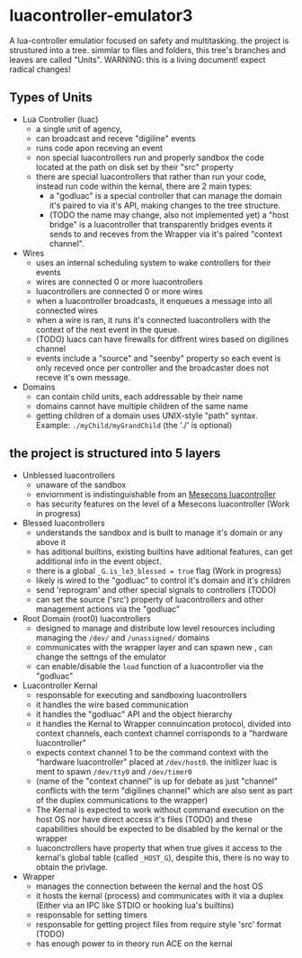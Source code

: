 # luacontroller-emulator3
A lua-controller emulatior focused on safety and multitasking. 
the project is strustured into a tree. simmlar to files and folders, this tree's branches and leaves are called "Units".
WARNING: this is a living document! expect radical changes!

## Types of Units
- Lua Controller (luac)
  - a single unit of agency,
  - can broadcast and receve "digiline" events
  - runs code apon receving an event
  - non special luacontrollers run and properly sandbox the code located at the path on disk set by their "src" property
  - there are special luacontrollers that rather than run your code, instead run code within the kernal, there are 2 main types:
    - a "godluac" is a special controller that can manage the domain it's paired to via it's API, making changes to the tree structure.
    - (TODO the name may change, also not implemented yet) a "host bridge" is a luacontroller that transparently bridges
      events it sends to and receves from the Wrapper via it's paired "context channel".
- Wires
  - uses an internal scheduling system to wake controllers for their events
  - wires are connected 0 or more luacontrollers
  - luacontrollers are connected 0 or more wires
  - when a luacontroller broadcasts, it enqueues a message into all connected wires
  - when a wire is ran, it runs it's connected luacontrollers with the context of the next event in the queue.
  - (TODO) luacs can have firewalls for diffrent wires based on digilines channel
  - events include a "source" and "seenby" property so each event is only receved once per controller and the broadcaster does not receve it's own message.
- Domains
  - can contain child units, each addressable by their name
  - domains cannot have multiple children of the same name
  - getting children of a domain uses UNIX-style "path" syntax. Example: `./myChild/myGrandChild` (the './' is optional)

## the project is structured into 5 layers
- Unblessed luacontrollers
  -  unaware of the sandbox
  -  enviornment is indistinguishable from an [Mesecons luacontroller](https://mesecons.net/luacontroller/)
  -  has security features on the level of a Mesecons luacontroller (Work in progress)
- Blessed luacontrollers
  - understands the sandbox and is built to manage it's domain or any above it
  - has aditional builtins, existing builtins have aditional features, can get additional info in the event object.
  - there is a global `_G.is_le3_blessed = true` flag (Work in progress)
  - likely is wired to the "godluac" to control it's domain and it's children
  - send 'reprogram' and other special signals to controllers (TODO)
  - can set the source ('src') property of luacontrollers and other management actions via the "godluac"
- Root Domain (root0) luacontrollers
  - designed to manage and distribute low level resources including managing the `/dev/` and `/unassigned/` domains
  - communicates with the wrapper layer and can spawn new , can change the settngs of the emulator
  - can enable/disable the `load` function of a luacontroller via the "godluac"
- Luacontroller Kernal
  - responsable for executing and sandboxing luacontrollers
  - it handles the wire based communication
  - it handles the "godluac" API and the object hierarchy
  - it handles the Kernal to Wrapper connuincation protocol, divided into context channels, each context channel corrisponds to a "hardware luacontroller"
  - expects context channel 1 to be the command context with the "hardware luacontroller" placed at `/dev/host0`. the initlizer luac is ment to spawn `/dev/tty0` and `/dev/timer0`
  - (name of the "context channel" is up for debate as just "channel" conflicts with the term "digilines channel" which are also sent as part of the duplex communications to the wrapper)
  - The Kernal is expected to work without command execution on the host OS nor have direct access it's files (TODO)
     and these capabilities should be expected to be disabled by the kernal or the wrapper
  - luaconctrollers have property that when true gives it access to the kernal's global table (called `_HOST_G`), despite this, there is no way to obtain the privlage.
- Wrapper
  - manages the connection between the kernal and the host OS
  - it hosts the kernal (process) and communicates with it via a duplex (Either via an IPC like STDIO or hooking lua's builtins)
  - responsable for setting timers
  - responsable for getting project files from require style 'src' format (TODO)
  - has enough power to in theory run ACE on the kernal
